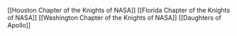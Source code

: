 [[Houston Chapter of the Knights of NASA]]
[[Florida Chapter of the Knights of NASA]]
[[Washington Chapter of the Knights of NASA]]
[[Daughters of Apollo]]
